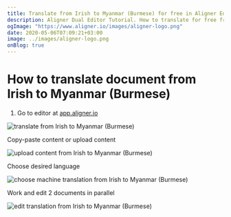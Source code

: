 ```yaml
---
title: Translate from Irish to Myanmar (Burmese) for free in Aligner Editor
description: Aligner Dual Editor Tutorial. How to translate for free from Irish to Myanmar (Burmese). Aligner is multilingual document management platform. 
ogImage: "https://www.aligner.io/images/aligner-logo.png"
date: 2020-05-06T07:09:21+03:00
image: ../images/aligner-logo.png
onBlog: true
---
```


# How to translate document from Irish to Myanmar (Burmese)

1. Go to editor at [app.aligner.io](https://app.aligner.io "Aligner App web page")

![translate from Irish to Myanmar (Burmese)](../aligner-blank-editor.png "translate from Irish to Myanmar (Burmese)")

Copy-paste content or upload content

![upload content from Irish to Myanmar (Burmese)](../aligner-uploaded-document.png "upload content from Irish to Myanmar (Burmese)")

Choose desired language

![choose machine translation from Irish to Myanmar (Burmese)](../aligner-language-dropdown.png "choose machine translation from Irish to Myanmar (Burmese)")

Work and edit 2 documents in parallel

![edit translation from Irish to Myanmar (Burmese)](../aligner-double-sitded-editor.png "edit translation from Irish to Myanmar (Burmese)")

